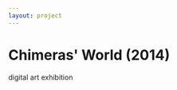 ```yaml
---
layout: project
---
```


Chimeras' World (2014)
============================

digital art exhibition
